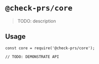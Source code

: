 # `@check-prs/core`

> TODO: description

## Usage

```
const core = require('@check-prs/core');

// TODO: DEMONSTRATE API
```
